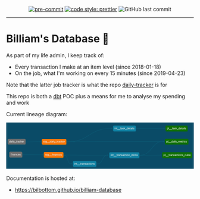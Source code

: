 <div align="center">

[![pre-commit](https://img.shields.io/badge/pre--commit-enabled-brightgreen?logo=pre-commit&logoColor=white)](https://github.com/pre-commit/pre-commit)
[![code style: prettier](https://img.shields.io/badge/code_style-prettier-ff69b4.svg?style=flat-square)](https://github.com/prettier/prettier)
![GitHub last commit](https://img.shields.io/github/last-commit/Bilbottom/billiam-database)

</div>

---

# Billiam's Database :mage:


As part of my life admin, I keep track of:
- Every transaction I make at an item level (since 2018-01-18)
- On the job, what I'm working on every 15 minutes (since 2019-04-23)


Note that the latter job tracker is what the repo [daily-tracker](https://github.com/Bilbottom/daily-tracker) is for

This repo is both a [dbt](https://www.getdbt.com/) POC plus a means for me to analyse my spending and work


Current lineage diagram:

![lineage-diagrams](src/assets/dbt-dag.png)


Documentation is hosted at:

- https://bilbottom.github.io/billiam-database
